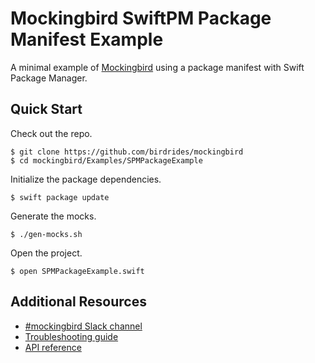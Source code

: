 # Mockingbird SwiftPM Package Manifest Example

A minimal example of [Mockingbird](https://github.com/birdrides/mockingbird) using a package manifest with Swift Package Manager.

## Quick Start

Check out the repo.

```console
$ git clone https://github.com/birdrides/mockingbird
$ cd mockingbird/Examples/SPMPackageExample
```

Initialize the package dependencies.

```console
$ swift package update
```

Generate the mocks.

```console
$ ./gen-mocks.sh
```

Open the project.

```console
$ open SPMPackageExample.swift
```

## Additional Resources

- [#mockingbird Slack channel](https://join.slack.com/t/birdopensource/shared_invite/zt-wogxij50-3ZM7F8ZxFXvPkE0j8xTtmw)
- [Troubleshooting guide](https://mockingbirdswift.com/common-problems)
- [API reference](https://mockingbirdswift.com)
